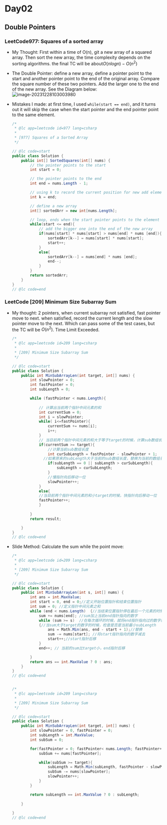 # Day02

## Double Pointers

### LeetCode977: Squares of a sorted array

- My Thought: First within a time of O(n), git a new array of a squared array. Then sort the new array, the time complexity depends on the sorting algorithms. the final TC will be about$O(nlogn)-O(n^2)$
- The Double Pointer: define a new array, define a pointer point to the start and another pointer point to the end of the original array. Compare the square number of these two pointers. Add the larger one to the end of the new array. See the Diagram below:
  ![image-20231228103003980](https://gitee.com/susanchan/image-stroge/raw/master/image-20231228103003980.png)

- Mistakes I made: at first time,  I used `while(start == end)`, and it turns out it will skip the case when the start pointer and the end pointer point to the same element. 

  ```c#
  /*
   * @lc app=leetcode id=977 lang=csharp
   *
   * [977] Squares of a Sorted Array
   */
  
  // @lc code=start
  public class Solution {
      public int[] SortedSquares(int[] nums) {
          // the pointer points to the start
          int start = 0;
  
          // the pointer points to the end
          int end = nums.Length - 1;
  
          // using k to record the current position for new add elements
          int k = end;
  
          // define a new array
          int[] sortedArr = new int[nums.Length];
  
          // loop, ends when the start pointer points to the element that the end pointer has went through.
          while(start <= end){
              // add the bigger one into the end of the new array
              if(nums[start] * nums[start] > nums[end] * nums [end]){
                  sortedArr[k--] = nums[start] * nums[start];
                  start++;
              }
              else{
                  sortedArr[k--] = nums[end] * nums [end];
                  end--;
              }
          }
          return sortedArr;
      }
  }
  // @lc code=end
  
  
  ```

  

### LeetCode [209] Minimum Size Subarray Sum

- My thought: 2 pointers, when current subarray not satisfied, fast pointer move to next. when satisfied, record the current length and the slow pointer move to the next. Which can pass some of the test cases, but the TC will be $O(n^2)$. Time Limit Exceeded.

  ```c#
  /*
   * @lc app=leetcode id=209 lang=csharp
   *
   * [209] Minimum Size Subarray Sum
   */
  
  // @lc code=start
  public class Solution {
      public int MinSubArrayLen(int target, int[] nums) {
          int slowPointer = 0;
          int fastPointer = 0;
          int subLength = 0;
  
          while (fastPointer < nums.Length){ 
              
              // 计算出当前两个指针中间元素的和
              int currentSum = 0;
              int i = slowPointer;
              while( i<=fastPointer){
                  currentSum += nums[i];
                  i++;
              }
              // 当目前两个指针中间元素的和大于等于target的时候，计算sub数组长度
              if(currentSum >= target){
               	  //计算当前sub数组长度
                  int curSubLength = fastPointer - slowPointer + 1;
                //如果原来的subLength大于当前的sub数组长度，替换为当前的数组长度
                  if(subLength == 0 || subLength > curSubLength){
                      subLength = curSubLength;
                  }
                  //慢指针向后移动一位
                  slowPointer++;
              }
              else{
              //当目前两个指针中间元素的和小target的时候，快指针向后移动一位
              fastPointer++;
              }
              
          }
          return result;
  
      }
  }
  // @lc code=end
  ```
  

- Slide Method: Calculate the sum while the point move:

  ```c#
  /*
   * @lc app=leetcode id=209 lang=csharp
   *
   * [209] Minimum Size Subarray Sum
   */
  
  // @lc code=start
  public class Solution {
      public int MinSubArrayLen(int s, int[] nums) {
          int ans = int.MaxValue;
          int start = 0, end = 0;//定义开始位置指针和结束位置指针
          int sum = 0; //定义指针中间元素之和
          while (end < nums.Length)  {//当结束位置指针停在最后一个元素的时候结束loop
              sum += nums[end]; //sum加上当前end指针指向的数字
              while (sum >= s)  //在每次循环的时候，就将end指针指向过的数字相加
              {//当sum大于target的数字的时候，检查是否是当前最小subLength
                  ans = Math.Min(ans, end - start + 1);//替换
                  sum -= nums[start]; //将start指针指向的数字减去
                  start++;//start指针后移
              }
              end++; // 当前的sum比target小，end指针后移
  
          }
          return ans == int.MaxValue ? 0 : ans;
      }
  }
  // @lc code=end
  
  
  /*
   * @lc app=leetcode id=209 lang=csharp
   *
   * [209] Minimum Size Subarray Sum
   */
  
  // @lc code=start
  public class Solution {
      public int MinSubArrayLen(int target, int[] nums) {
          int slowPointer = 0, fastPointer = 0;
          int subLength = int.MaxValue;
          int subSum = 0;
  
          for(fastPointer = 0; fastPointer< nums.Length; fastPointer++){
              subSum += nums[fastPointer];
  
              while(subSum >= target){
                  subLength = Math.Min(subLength, fastPointer - slowPointer + 1);
                  subSum -= nums[slowPointer];
                  slowPointer++;
              }
          }
  
          return subLength == int.MaxValue ? 0 : subLength; 
      
      }
        
  }
  // @lc code=end
  
  
  ```

  